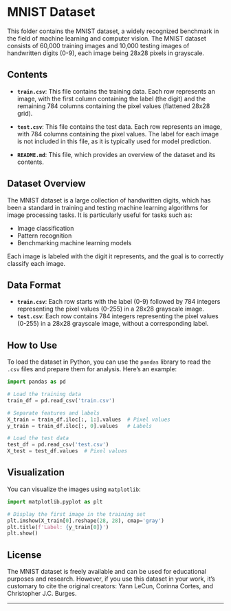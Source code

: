 # MNIST Dataset

This folder contains the MNIST dataset, a widely recognized benchmark in the field of machine learning and computer vision. The MNIST dataset consists of 60,000 training images and 10,000 testing images of handwritten digits (0-9), each image being 28x28 pixels in grayscale.

## Contents

- **`train.csv`**: This file contains the training data. Each row represents an image, with the first column containing the label (the digit) and the remaining 784 columns containing the pixel values (flattened 28x28 grid).
- **`test.csv`**: This file contains the test data. Each row represents an image, with 784 columns containing the pixel values. The label for each image is not included in this file, as it is typically used for model prediction.

- **`README.md`**: This file, which provides an overview of the dataset and its contents.

## Dataset Overview

The MNIST dataset is a large collection of handwritten digits, which has been a standard in training and testing machine learning algorithms for image processing tasks. It is particularly useful for tasks such as:

- Image classification
- Pattern recognition
- Benchmarking machine learning models

Each image is labeled with the digit it represents, and the goal is to correctly classify each image.

## Data Format

- **`train.csv`**: Each row starts with the label (0-9) followed by 784 integers representing the pixel values (0-255) in a 28x28 grayscale image.
- **`test.csv`**: Each row contains 784 integers representing the pixel values (0-255) in a 28x28 grayscale image, without a corresponding label.

## How to Use

To load the dataset in Python, you can use the `pandas` library to read the `.csv` files and prepare them for analysis. Here’s an example:

```python
import pandas as pd

# Load the training data
train_df = pd.read_csv('train.csv')

# Separate features and labels
X_train = train_df.iloc[:, 1:].values  # Pixel values
y_train = train_df.iloc[:, 0].values   # Labels

# Load the test data
test_df = pd.read_csv('test.csv')
X_test = test_df.values  # Pixel values
```

## Visualization

You can visualize the images using `matplotlib`:

```python
import matplotlib.pyplot as plt

# Display the first image in the training set
plt.imshow(X_train[0].reshape(28, 28), cmap='gray')
plt.title(f'Label: {y_train[0]}')
plt.show()
```

## License

The MNIST dataset is freely available and can be used for educational purposes and research. However, if you use this dataset in your work, it’s customary to cite the original creators: Yann LeCun, Corinna Cortes, and Christopher J.C. Burges.

---